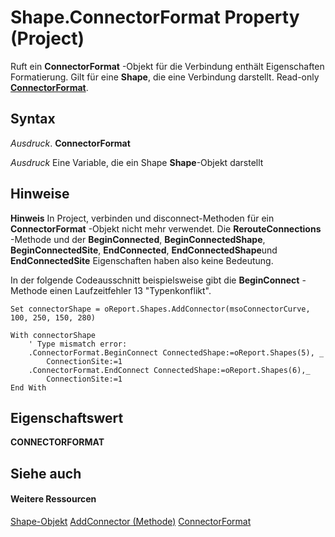 
# Shape.ConnectorFormat Property (Project)
Ruft ein  **ConnectorFormat** -Objekt für die Verbindung enthält Eigenschaften Formatierung. Gilt für eine **Shape**, die eine Verbindung darstellt. Read-only **[ConnectorFormat](http://msdn.microsoft.com/en-us/library/office/ff820940%28v=office.15%29)**.

## Syntax

 _Ausdruck_. **ConnectorFormat**

 _Ausdruck_ Eine Variable, die ein Shape **Shape**-Objekt darstellt


## Hinweise


 **Hinweis**  In Project, verbinden und disconnect-Methoden für ein  **ConnectorFormat** -Objekt nicht mehr verwendet. Die **RerouteConnections** -Methode und der **BeginConnected**,  **BeginConnectedShape**,  **BeginConnectedSite**,  **EndConnected**,  **EndConnectedShape**und  **EndConnectedSite** Eigenschaften haben also keine Bedeutung.

In der folgende Codeausschnitt beispielsweise gibt die  **BeginConnect** -Methode einen Laufzeitfehler 13 "Typenkonflikt".


```
Set connectorShape = oReport.Shapes.AddConnector(msoConnectorCurve, 100, 250, 150, 280)

With connectorShape
    ' Type mismatch error:
    .ConnectorFormat.BeginConnect ConnectedShape:=oReport.Shapes(5), _
        ConnectionSite:=1
    .ConnectorFormat.EndConnect ConnectedShape:=oReport.Shapes(6),_
        ConnectionSite:=1
End With
```


## Eigenschaftswert

 **CONNECTORFORMAT**


## Siehe auch


#### Weitere Ressourcen


[Shape-Objekt](d2b32bcd-5595-a4a7-9772-feb25fd0103a.md)
[AddConnector (Methode)](bfd75cf3-f70b-8d19-bf28-94e2f4b227dd.md)
[ConnectorFormat](http://msdn.microsoft.com/en-us/library/office/ff820940%28v=office.15%29)